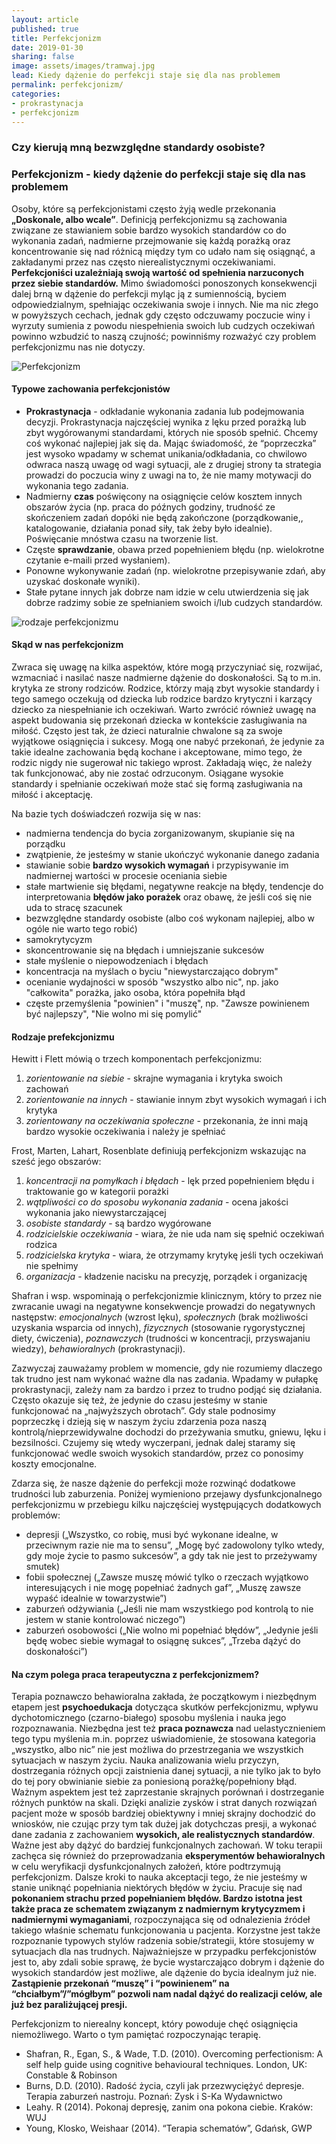 ```yaml
---
layout: article
published: true
title: Perfekcjonizm
date: 2019-01-30
sharing: false
image: assets/images/tramwaj.jpg
lead: Kiedy dążenie do perfekcji staje się dla nas problemem
permalink: perfekcjonizm/
categories:
- prokrastynacja
- perfekcjonizm
---
```


### Czy kierują mną bezwzględne standardy osobiste?
### Perfekcjonizm - kiedy dążenie do perfekcji staje się dla nas problemem

Osoby, które są perfekcjonistami często żyją wedle przekonania **„Doskonale, albo wcale”**.
Definicją perfekcjonizmu są zachowania związane ze stawianiem sobie bardzo wysokich standardów
co do wykonania zadań, nadmierne przejmowanie się każdą porażką oraz koncentrowanie się nad
różnicą między tym co udało nam się osiągnąć, a zakładanymi przez nas często nierealistycznymi oczekiwaniami.
**Perfekcjoniści uzależniają swoją wartość od spełnienia narzuconych przez siebie standardów.**
Mimo świadomości ponoszonych  konsekwencji dalej brną w dążenie do perfekcji myląc ją z sumiennością,
byciem odpowiedzialnym, spełniając oczekiwania swoje i innych. Nie ma nic złego w powyższych cechach, jednak gdy często
odczuwamy poczucie winy i wyrzuty sumienia z powodu niespełnienia swoich lub cudzych oczekiwań
powinno wzbudzić to naszą czujność; powinniśmy rozważyć czy problem perfekcjonizmu nas nie dotyczy.

<img src="{{root_url}}/assets/images/perfekcjonizm.jpg" alt="Perfekcjonizm" />

#### Typowe zachowania perfekcjonistów

* **Prokrastynacja** - odkładanie wykonania zadania lub podejmowania decyzji. Prokrastynacja najczęściej wynika z lęku przed porażką lub zbyt wygórowanymi standardami, których nie sposób spełnić. Chcemy coś wykonać najlepiej jak się da. Mając świadomość, że “poprzeczka” jest wysoko wpadamy w schemat unikania/odkładania, co chwilowo odwraca naszą uwagę od wagi sytuacji, ale z drugiej strony ta strategia prowadzi do poczucia winy z uwagi na to, że nie mamy motywacji do wykonania tego zadania.
* Nadmierny **czas** poświęcony na osiągnięcie celów kosztem innych obszarów życia (np. praca do późnych godziny, trudność ze skończeniem zadań dopóki nie będą zakończone (porządkowanie,, katalogowanie, działania ponad siły, tak żeby było idealnie). Poświęcanie mnóstwa czasu na tworzenie list.
* Częste **sprawdzanie**, obawa przed popełnieniem błędu (np. wielokrotne czytanie e-maili przed wysłaniem).
* Ponowne wykonywanie zadań (np. wielokrotne przepisywanie zdań, aby uzyskać doskonałe wyniki).
* Stałe pytane innych jak dobrze nam idzie w celu utwierdzenia się jak dobrze radzimy sobie ze spełnianiem swoich i/lub cudzych  standardów.


<img src="{{root_url}}/assets/images/perfekcjonizm1.jpg" alt="rodzaje perfekcjonizmu" />


#### Skąd w nas perfekcjonizm

Zwraca się uwagę na kilka aspektów, które mogą przyczyniać się, rozwijać, wzmacniać i nasilać
nasze nadmierne  dążenie do doskonałości. Są to m.in. krytyka ze strony rodziców. Rodzice, którzy mają
zbyt wysokie standardy i tego samego oczekują od dziecka lub rodzice bardzo krytyczni i karzący dziecko
za niespełnianie ich oczekiwań. Warto zwrócić również uwagę na aspekt budowania się przekonań dziecka
w kontekście zasługiwania na miłość. Często jest  tak, że dzieci naturalnie chwalone są za swoje
wyjątkowe osiągnięcia i sukcesy. Mogą one nabyć przekonań, że jedynie za takie idealne zachowania
będą kochane i akceptowane, mimo tego, że rodzic nigdy nie sugerował nic takiego wprost. Zakładają
więc, że należy tak funkcjonować, aby nie zostać odrzuconym. Osiągane wysokie standardy i spełnianie
oczekiwań może stać się formą zasługiwania na miłość i akceptację.

Na bazie tych doświadczeń rozwija się w nas:

* nadmierna tendencja do bycia zorganizowanym, skupianie się na porządku
* zwątpienie, że jesteśmy w stanie ukończyć wykonanie danego zadania
* stawianie sobie **bardzo wysokich wymagań** i przypisywanie im nadmiernej wartości w procesie oceniania siebie
* stałe martwienie się błędami, negatywne reakcje na błędy, tendencje do interpretowania **błędów jako porażek** oraz obawę, że jeśli coś się nie uda to stracę szacunek
* bezwzględne standardy osobiste (albo coś wykonam najlepiej, albo w ogóle nie warto tego robić)
* samokrytycyzm
* skoncentrowanie się na błędach i umniejszanie sukcesów
* stałe myślenie  o niepowodzeniach i błędach
* koncentracja na myślach o byciu "niewystarczająco dobrym"
* ocenianie wydajności w sposób "wszystko albo nic", np. jako "całkowita" porażka, jako osoba, która popełniła błąd
* częste przemyślenia "powinien" i "muszę", np. "Zawsze powinienem być najlepszy", "Nie wolno mi się pomylić"

#### Rodzaje prefekcjonizmu

Hewitt i Flett mówią o trzech komponentach perfekcjonizmu:

1. *zorientowanie na siebie* - skrajne wymagania i krytyka swoich zachowań
1. *zorientowanie na innych* - stawianie innym zbyt wysokich wymagań i ich krytyka
1. *zorientowany na oczekiwania społeczne* - przekonania, że inni mają bardzo wysokie oczekiwania i należy je spełniać

Frost, Marten, Lahart, Rosenblate definiują perfekcjonizm wskazując na sześć jego obszarów:

1. *koncentracji na pomyłkach i błędach* - lęk przed popełnieniem błędu i traktowanie go w kategorii porażki
1. *wątpliwości co do sposobu wykonania zadania* - ocena jakości wykonania jako niewystarczającej
1. *osobiste standardy* - są bardzo wygórowane
1. *rodzicielskie oczekiwania* - wiara, że nie uda nam się spełnić oczekiwań rodzica
1. *rodzicielska krytyka* - wiara, że otrzymamy krytykę jeśli tych oczekiwań nie spełnimy
1. *organizacja* - kładzenie nacisku na precyzję, porządek i organizację

Shafran i wsp. wspominają o perfekcjonizmie klinicznym, który to przez nie zwracanie
uwagi na negatywne konsekwencje prowadzi do negatywnych następstw: *emocjonalnych* (wzrost lęku),
*społecznych* (brak możliwości uzyskania wsparcia od innych), *fizycznych* (stosowanie rygorystycznej
diety, ćwiczenia), *poznawczych* (trudności w koncentracji, przyswajaniu wiedzy), *behawioralnych* (prokrastynacji).

Zazwyczaj zauważamy problem w momencie, gdy nie rozumiemy dlaczego tak trudno jest nam
wykonać ważne dla nas zadania. Wpadamy w pułapkę prokrastynacji, zależy nam za bardzo i
przez to trudno podjąć się działania. Często okazuje się też, że jedynie do czasu jesteśmy w
stanie funkcjonować na „najwyższych obrotach”. Gdy stale podnosimy poprzeczkę i dzieją się w
naszym życiu zdarzenia poza naszą kontrolą/nieprzewidywalne dochodzi do przeżywania smutku,
gniewu, lęku i bezsilności. Czujemy się wtedy wyczerpani, jednak dalej staramy się funkcjonować
wedle swoich wysokich standardów, przez co ponosimy koszty emocjonalne.

Zdarza się, że nasze dążenie do perfekcji może rozwinąć dodatkowe trudności lub zaburzenia. Poniżej wymieniono przejawy dysfunkcjonalnego
perfekcjonizmu w przebiegu kilku najczęściej występujących dodatkowych problemów:

- depresji („Wszystko, co robię, musi być wykonane idealne, w przeciwnym razie nie ma to sensu”,
„Mogę być zadowolony tylko wtedy, gdy moje życie to pasmo sukcesów”, a gdy tak nie jest to przeżywamy smutek)
- fobii społecznej („Zawsze muszę mówić tylko o rzeczach wyjątkowo interesujących i nie mogę popełniać żadnych gaf”, „Muszę zawsze wypaść idealnie w towarzystwie”)
- zaburzeń odżywiania („Jeśli nie mam wszystkiego pod kontrolą to nie jestem w stanie kontrolować niczego”)
- zaburzeń osobowości („Nie wolno mi popełniać błędów”, „Jedynie jeśli będę wobec siebie wymagał to osiągnę sukces”, „Trzeba dążyć do doskonałości”)

#### Na czym polega praca terapeutyczna z perfekcjonizmem?

Terapia poznawczo behawioralna zakłada, że początkowym i niezbędnym etapem jest **psychoedukacja** dotycząca skutków
perfekcjonizmu, wpływu dychotomicznego (czarno-białego) sposobu myślenia i nauka jego rozpoznawania. Niezbędna
jest też  **praca poznawcza** nad uelastycznieniem tego typu myślenia m.in. poprzez uświadomienie, że stosowana
kategoria „wszystko, albo nic” nie jest możliwa do przestrzegania  we wszystkich sytuacjach w naszym życiu.
Nauka analizowania wielu przyczyn, dostrzegania różnych opcji  zaistnienia danej sytuacji, a nie tylko jak to
było do tej pory obwinianie siebie  za poniesioną porażkę/popełniony błąd. Ważnym aspektem jest też zaprzestanie
skrajnych porównań i dostrzeganie różnych punktów na skali. Dzięki analizie zysków i strat danych rozwiązań pacjent
może w sposób bardziej obiektywny i mniej skrajny dochodzić do wniosków, nie czując przy tym tak dużej jak
dotychczas presji, a wykonać dane zadania z zachowaniem **wysokich, ale realistycznych standardów**. Ważne jest aby
dążyć do bardziej funkcjonalnych zachowań. W toku terapii zachęca się również do przeprowadzania **eksperymentów
behawioralnych** w celu weryfikacji dysfunkcjonalnych założeń, które podtrzymują perfekcjonizm. Dalsze kroki to
nauka akceptacji tego, że nie jesteśmy w stanie uniknąć popełniania niektórych błędów w życiu.  Pracuje się nad
**pokonaniem strachu przed popełnianiem błędów. Bardzo istotna jest także praca ze schematem związanym z nadmiernym
krytycyzmem i nadmiernymi wymaganiami**, rozpoczynająca się od odnalezienia źródeł takiego właśnie schematu funkcjonowania
u pacjenta. Korzystne jest także rozpoznanie typowych stylów radzenia sobie/strategii, które stosujemy  w sytuacjach
dla nas trudnych. Najważniejsze w przypadku perfekcjonistów jest to, aby zdali sobie sprawę, że bycie wystarczająco
dobrym i dążenie do wysokich standardów jest możliwe, ale dążenie do bycia idealnym już nie. **Zastąpienie przekonań
“muszę” i “powinienem” na “chciałbym”/”mógłbym” pozwoli nam nadal dążyć do realizacji celów, ale  już bez paraliżującej
presji.**

Perfekcjonizm to nierealny koncept, który powoduje chęć osiągnięcia niemożliwego. Warto o tym pamiętać rozpoczynając terapię.

* Shafran, R., Egan, S., & Wade, T.D. (2010).  Overcoming perfectionism: A self help guide using cognitive behavioural techniques.  London, UK: Constable & Robinson
* Burns, D.D. (2010). Radość życia, czyli jak przezwyciężyć depresje. Terapia zaburzeń nastroju. Poznań: Zysk i S-Ka Wydawnictwo
* Leahy. R (2014). Pokonaj depresję, zanim ona pokona ciebie. Kraków: WUJ
* Young, Klosko, Weishaar (2014). “Terapia schematów”, Gdańsk, GWP
